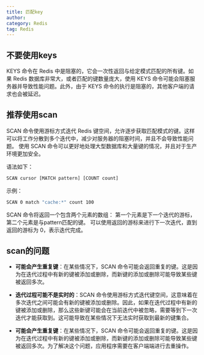 ```yaml
---
title: 匹配key
author:
category: Redis
tag: Redis
---
```


## 不要使用keys

KEYS 命令在 Redis 中是阻塞的，它会一次性返回与给定模式匹配的所有键。如果 Redis 数据库非常大，或者匹配的键数量庞大，使用 KEYS
命令可能会阻塞服务器并导致性能问题。此外，由于 KEYS 命令的执行是阻塞的，其他客户端的请求也会被延迟。

## 推荐使用scan

SCAN 命令使用游标方式迭代 Redis 键空间，允许逐步获取匹配模式的键。这样可以将工作分散到多个迭代中，减少对服务器的阻塞时间，并且不会导致性能问题。
使用 SCAN 命令可以更好地处理大型数据库和大量键的情况，并且对于生产环境更加安全。

语法如下：

```bash
SCAN cursor [MATCH pattern] [COUNT count]
```

示例：

```bash
SCAN 0 match "cache:*" count 100
```

SCAN 命令将返回一个包含两个元素的数组：
第一个元素是下一个迭代的游标，第二个元素是与pattern匹配的键。
可以使用返回的游标来进行下一次迭代，直到返回的游标为 0，表示迭代完成。

## scan的问题

- **可能会产生重复键**：在某些情况下，SCAN 命令可能会返回重复的键。这是因为在迭代过程中有新的键被添加或删除，而新键的添加或删除可能导致某些键被返回多次。

- **迭代过程可能不是实时的**：SCAN
  命令使用游标方式迭代键空间，这意味着在多次迭代之间可能会有新的键被添加或删除。因此，如果在迭代过程中有新的键被添加或删除，那么这些新键可能会在当前迭代中被忽略，需要等到下一次迭代才能获取到。这可能导致在某些情况下无法实时获取到最新的键集合。
- **可能会产生重复键**：在某些情况下，SCAN
  命令可能会返回重复的键。这是因为在迭代过程中有新的键被添加或删除，而新键的添加或删除可能导致某些键被返回多次。为了解决这个问题，应用程序需要在客户端端进行去重操作。
